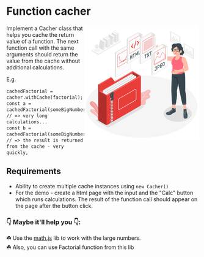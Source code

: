 # Function cacher

<div style="float: right" align="center">
  <img  src="../../assets/cacher.svg" width="300">
</div>

Implement a Cacher class that helps you cache the return value of a function.
The next function call with the same arguments should return the value from the cache without additional calculations.

E.g.

```
cachedFactorial = cacher.withCache(factorial);
const a = cachedFactorial(someBigNumber); // => very long calculations...
const b = cachedFactorial(someBigNumber); // => the result is returned from the cache - very quickly,
```

## Requirements

- Ability to create multiple cache instances using `new Cacher()`
- For the demo - create a html page with the input and the "Calc" button which runs calculations. The result of the function call should appear on the page after the button click.

### 👇 Maybe it'll help you 👇:

☘️ Use the [math.js](https://github.com/josdejong/mathjs) lib to work with the large numbers.</br>
☘️ Also, you can use Factorial function from this lib
